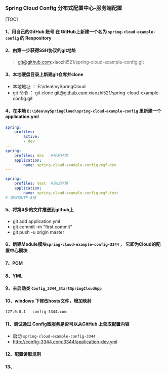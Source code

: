 ### Spring Cloud Config 分布式配置中心-服务端配置

[TOC]



#### 1、用自己的GitHub 账号 在 GitHub上新建一个名为 `spring-cloud-example-config` 的 Respository

#### 2、由第一步获得SSH协议的git地址 

>   git@github.com:xiaozhi521/spring-cloud-example-config.git

#### 3、本地硬盘目录上新建git仓库并clone

-   本地地址 ： E:\idea\mySpringCloud
-   git 命令 ： git clone git@github.com:xiaozhi521/spring-cloud-example-config.git

#### 4、在本地 `E:\idea\mySpringCloud\spring-cloud-example-config` 里新建一个 application.yml

```yaml
spring: 
    profiles: 
        active: 
        - dev
---
spring: 
    profiles: dev	#开发环境
    application: 
        name: spring-cloud-example-config-mqf-dev	
---

spring: 
    profiles: test	#测试环境
    application: 
        name: spring-cloud-example-config-mqf-test	
# 请保存UTF-8格
```



#### 5、将第4步的文件推送到github上

-   git add application.yml
-    git commit -m "first commit"
-   git push -u origin master

#### 6、新建Module模块`spring-cloud-example-config-3344` ， 它即为Cloud的配置中心模块

#### 7、POM

#### 8、YML

#### 9、主启动类 `Config_3344_StartSpringCloudApp`

#### 10、windows 下修改hosts文件，增加映射

```xml
127.0.0.1	config-3344.com
```



#### 11、测试通过 Config微服务是否可以从GitHub 上获取配置内容

-   启动 `spring-cloud-example-config-3344`
-   <http://config-3344.com:3344/application-dev.yml> 

#### 12、配置读取规则

#### 13、

